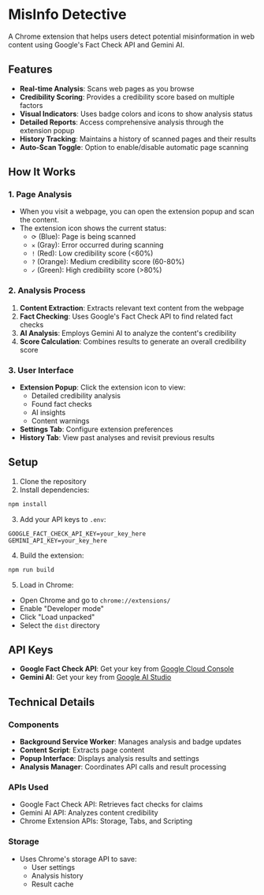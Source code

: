 # MisInfo Detective

A Chrome extension that helps users detect potential misinformation in web content using Google's Fact Check API and Gemini AI.

## Features

- **Real-time Analysis**: Scans web pages as you browse
- **Credibility Scoring**: Provides a credibility score based on multiple factors
- **Visual Indicators**: Uses badge colors and icons to show analysis status
- **Detailed Reports**: Access comprehensive analysis through the extension popup
- **History Tracking**: Maintains a history of scanned pages and their results
- **Auto-Scan Toggle**: Option to enable/disable automatic page scanning

## How It Works

### 1. Page Analysis
- When you visit a webpage, you can open the extension popup and scan the content.
- The extension icon shows the current status:
  - `⟳` (Blue): Page is being scanned
  - `✕` (Gray): Error occurred during scanning
  - `!` (Red): Low credibility score (<60%)
  - `?` (Orange): Medium credibility score (60-80%)
  - `✓` (Green): High credibility score (>80%)

### 2. Analysis Process
1. **Content Extraction**: Extracts relevant text content from the webpage
2. **Fact Checking**: Uses Google's Fact Check API to find related fact checks
3. **AI Analysis**: Employs Gemini AI to analyze the content's credibility
4. **Score Calculation**: Combines results to generate an overall credibility score

### 3. User Interface
- **Extension Popup**: Click the extension icon to view:
  - Detailed credibility analysis
  - Found fact checks
  - AI insights
  - Content warnings
- **Settings Tab**: Configure extension preferences
- **History Tab**: View past analyses and revisit previous results

## Setup

1. Clone the repository
2. Install dependencies:
```bash
npm install
```

3. Add your API keys to `.env`:
```
GOOGLE_FACT_CHECK_API_KEY=your_key_here
GEMINI_API_KEY=your_key_here
```

4. Build the extension:
```bash
npm run build
```

5. Load in Chrome:
- Open Chrome and go to `chrome://extensions/`
- Enable "Developer mode"
- Click "Load unpacked"
- Select the `dist` directory

## API Keys

- **Google Fact Check API**: Get your key from [Google Cloud Console](https://console.cloud.google.com/)
- **Gemini AI**: Get your key from [Google AI Studio](https://makersuite.google.com/app/apikey)

## Technical Details

### Components
- **Background Service Worker**: Manages analysis and badge updates
- **Content Script**: Extracts page content
- **Popup Interface**: Displays analysis results and settings
- **Analysis Manager**: Coordinates API calls and result processing

### APIs Used
- Google Fact Check API: Retrieves fact checks for claims
- Gemini AI API: Analyzes content credibility
- Chrome Extension APIs: Storage, Tabs, and Scripting

### Storage
- Uses Chrome's storage API to save:
  - User settings
  - Analysis history
  - Result cache
